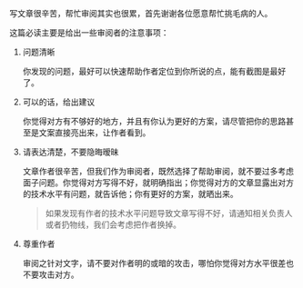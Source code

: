 写文章很辛苦，帮忙审阅其实也很累，首先谢谢各位愿意帮忙挑毛病的人。

这篇必读主要是给出一些审阅者的注意事项：

1. 问题清晰

   你发现的问题，最好可以快速帮助作者定位到你所说的点，能有截图是最好了。

2. 可以的话，给出建议

   你觉得对方有不够好的地方，并且有你认为更好的方案，请尽管把你的思路甚至是文案直接亮出来，让作者看到。

3. 请表达清楚，不要隐晦暧昧

   文章作者很辛苦，但我们作为审阅者，既然选择了帮助审阅，就不要过多考虑面子问题。你觉得对方写得不好，就明确指出；你觉得对方的文章显露出对方的技术水平有问题，就告诉他；你有更好的方案，就晒出来。

   > 如果发现有作者的技术水平问题导致文章写得不好，请通知相关负责人或者扔物线，我们会考虑把作者换掉。

4. 尊重作者

   审阅之针对文字，请不要对作者明的或暗的攻击，哪怕你觉得对方水平很差也不要攻击对方。
